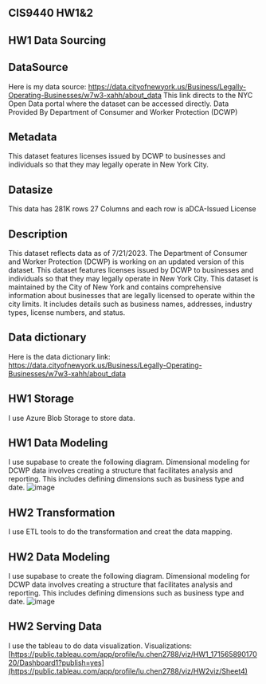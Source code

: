 ## CIS9440 HW1&2
## HW1 Data Sourcing 
## DataSource
Here is my data source: https://data.cityofnewyork.us/Business/Legally-Operating-Businesses/w7w3-xahh/about_data
This link directs to the NYC Open Data portal where the dataset can be accessed directly. Data Provided By Department of Consumer and Worker Protection (DCWP)
## Metadata
This dataset features licenses issued by DCWP to businesses and individuals so that they may legally operate in New York City.
## Datasize
This data has 281K rows 27 Columns and each row is aDCA-Issued License

## Description
This dataset reflects data as of 7/21/2023. The Department of Consumer and Worker Protection (DCWP) is working on an updated version of this dataset. This dataset features licenses issued by DCWP to businesses and individuals so that they may legally operate in New York City. This dataset is maintained by the City of New York and contains comprehensive information about businesses that are legally licensed to operate within the city limits. It includes details such as business names, addresses, industry types, license numbers, and status.

## Data dictionary 
Here is the data dictionary link: https://data.cityofnewyork.us/Business/Legally-Operating-Businesses/w7w3-xahh/about_data

## HW1 Storage
I use Azure Blob Storage to store data.

## HW1 Data Modeling
I use supabase to create the following diagram. Dimensional modeling for DCWP data involves creating a structure that facilitates analysis and reporting. This includes defining dimensions such as business type and date.
![image](https://github.com/Lucy0906/HW/assets/159973096/f5c927b8-5ae3-4389-8040-07320ca52c7c)

## HW2 Transformation
I use ETL tools to do the transformation and creat the data mapping.

## HW2 Data Modeling
I use supabase to create the following diagram. Dimensional modeling for DCWP data involves creating a structure that facilitates analysis and reporting. This includes defining dimensions such as business type and date.
![image](https://github.com/Lucy0906/HW/assets/159973096/cbe67581-0458-4bf3-b1ac-f6c40819de6d)

## HW2 Serving Data 
I use the tableau to do data visualization.
Visualizations:[https://public.tableau.com/app/profile/lu.chen2788/viz/HW1_17156589017020/Dashboard1?publish=yes](https://public.tableau.com/app/profile/lu.chen2788/viz/HW2viz/Sheet4)



